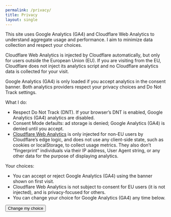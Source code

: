 ```yaml
---
permalink: /privacy/
title: Privacy
layout: single
---
```


This site uses Google Analytics (GA4) and Cloudflare Web Analytics to understand aggregate usage and performance. I aim to minimize data collection and respect your choices.

Cloudflare Web Analytics is injected by Cloudflare automatically, but only for users outside the European Union (EU). If you are visiting from the EU, Cloudflare does not inject its analytics script and no Cloudflare analytics data is collected for your visit.

Google Analytics (GA4) is only loaded if you accept analytics in the consent banner. Both analytics providers respect your privacy choices and Do Not Track settings.

What I do:

- Respect Do Not Track (DNT). If your browser’s DNT is enabled, Google Analytics (GA4) analytics are disabled.
- Consent Mode defaults: ad storage is denied; Google Analytics (GA4) is denied until you accept.
- [Cloudflare Web Analytics](https://www.cloudflare.com/web-analytics/) is only injected for non-EU users by Cloudflare’s edge logic, and does not use any client-side state, such as cookies or localStorage, to collect usage metrics. They also don’t “fingerprint” individuals via their IP address, User Agent string, or any other data for the purpose of displaying analytics.

Your choices:

- You can accept or reject Google Analytics (GA4) using the banner shown on first visit.
- Cloudflare Web Analytics is not subject to consent for EU users (it is not injected), and is privacy-focused for others.
- You can change your choice for Google Analytics (GA4) any time below.

<button id="reset-consent" class="btn btn--primary" type="button">Change my choice</button>

<script>
  (function(){
    var $btn = document.getElementById('reset-consent');
    if(!$btn) return;
    $btn.addEventListener('click', function(){
      if(window.privacyConsent && typeof window.privacyConsent.reset === 'function') {
        window.privacyConsent.reset();
        alert('Preference cleared. A banner will appear so you can choose again.');
      } else {
        try {
          localStorage.removeItem('consent.analytics');
          alert('Preference cleared. Reload the page.');
        } catch(e) {}
      }
    });
  })();
</script>
